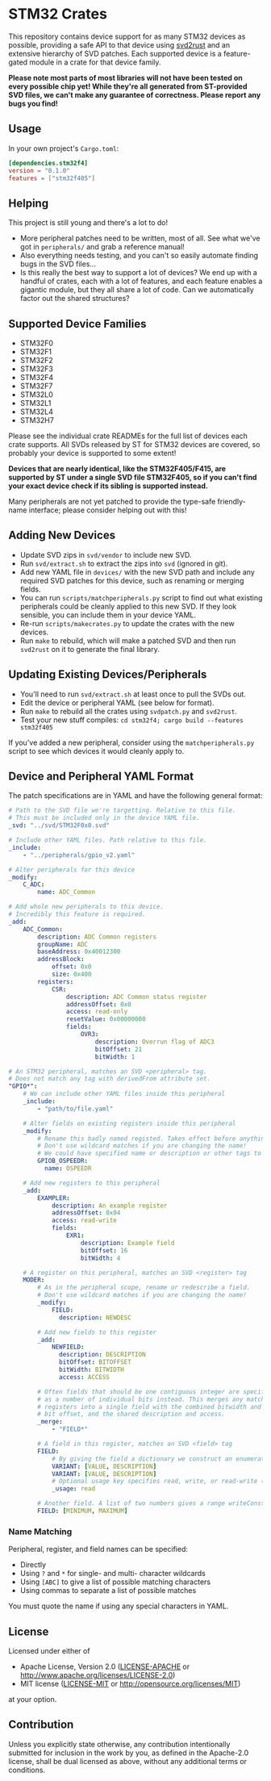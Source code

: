 # STM32 Crates

This repository contains device support for as many STM32 devices as possible,
providing a safe API to that device using [svd2rust] and an extensive hierarchy
of SVD patches. Each supported device is a feature-gated module in a crate for
that device family.

[svd2rust]: https://github.com/japaric/svd2rust

**Please note most parts of most libraries will not have been tested on every
possible chip yet! While they're all generated from ST-provided SVD files,
we can't make any guarantee of correctness. Please report any bugs you find!**

## Usage

In your own project's `Cargo.toml`:
```toml
[dependencies.stm32f4]
version = "0.1.0"
features = ["stm32f405"]
```

## Helping

This project is still young and there's a lot to do!

* More peripheral patches need to be written, most of all. See what we've got
  in `peripherals/` and grab a reference manual!
* Also everything needs testing, and you can't so easily automate finding bugs 
  in the SVD files...
* Is this really the best way to support a lot of devices? We end up with a 
  handful of crates, each with a lot of features, and each feature enables a
  gigantic module, but they all share a lot of code. Can we automatically 
  factor out the shared structures?

## Supported Device Families

* STM32F0
* STM32F1
* STM32F2
* STM32F3
* STM32F4
* STM32F7
* STM32L0
* STM32L1
* STM32L4
* STM32H7

Please see the individual crate READMEs for the full list of devices each crate
supports. All SVDs released by ST for STM32 devices are covered, so probably
your device is supported to some extent!

**Devices that are nearly identical, like the STM32F405/F415, are supported by
ST under a single SVD file STM32F405, so if you can't find your exact device
check if its sibling is supported instead.**

Many peripherals are not yet patched to provide the type-safe friendly-name
interface; please consider helping out with this!

## Adding New Devices

* Update SVD zips in `svd/vendor` to include new SVD.
* Run `svd/extract.sh` to extract the zips into `svd` (ignored in git).
* Add new YAML file in `devices/` with the new SVD path and include any
  required SVD patches for this device, such as renaming or merging fields.
* You can run `scripts/matchperipherals.py` script to find out what existing
  peripherals could be cleanly applied to this new SVD. If they look sensible,
  you can include them in your device YAML.
* Re-run `scripts/makecrates.py` to update the crates with the new devices.
* Run `make` to rebuild, which will make a patched SVD and then run `svd2rust`
  on it to generate the final library.

## Updating Existing Devices/Peripherals

* You'll need to run `svd/extract.sh` at least once to pull the SVDs out.
* Edit the device or peripheral YAML (see below for format).
* Run `make` to rebuild all the crates using `svdpatch.py` and `svd2rust`.
* Test your new stuff compiles: `cd stm32f4; cargo build --features stm32f405`

If you've added a new peripheral, consider using the `matchperipherals.py` 
script to see which devices it would cleanly apply to.

## Device and Peripheral YAML Format

The patch specifications are in YAML and have the following general format:

```yaml
# Path to the SVD file we're targetting. Relative to this file.
# This must be included only in the device YAML file.
_svd: "../svd/STM32F0x0.svd"

# Include other YAML files. Path relative to this file.
_include:
    - "../peripherals/gpio_v2.yaml"

# Alter peripherals for this device
_modify:
    C_ADC:
        name: ADC_Common

# Add whole new peripherals to this device.
# Incredibly this feature is required.
_add:
    ADC_Common:
        description: ADC Common registers
        groupName: ADC
        baseAddress: 0x40012300
        addressBlock:
            offset: 0x0
            size: 0x400
        registers:
            CSR:
                description: ADC Common status register
                addressOffset: 0x0
                access: read-only
                resetValue: 0x00000000
                fields:
                    OVR3:
                        description: Overrun flag of ADC3
                        bitOffset: 21
                        bitWidth: 1

# An STM32 peripheral, matches an SVD <peripheral> tag.
# Does not match any tag with derivedFrom attribute set.
"GPIO*":
    # We can include other YAML files inside this peripheral
    _include:
        - "path/to/file.yaml"

    # Alter fields on existing registers inside this peripheral
    _modify:
        # Rename this badly named registed. Takes effect before anything else.
        # Don't use wildcard matches if you are changing the name!
        # We could have specified name or description or other tags to update.
        GPIOB_OSPEEDR:
          name: OSPEEDR

    # Add new registers to this peripheral
    _add:
        EXAMPLER:
            description: An example register
            addressOffset: 0x04
            access: read-write
            fields:
                EXR1:
                    description: Example field
                    bitOffset: 16
                    bitWidth: 4

    # A register on this peripheral, matches an SVD <register> tag
    MODER:
        # As in the peripheral scope, rename or redescribe a field.
        # Don't use wildcard matches if you are changing the name!
        _modify:
            FIELD:
              description: NEWDESC

        # Add new fields to this register
        _add:
            NEWFIELD:
              description: DESCRIPTION
              bitOffset: BITOFFSET
              bitWidth: BITWIDTH
              access: ACCESS

        # Often fields that should be one contiguous integer are specified
        # as a number of individual bits instead. This merges any matching
        # registers into a single field with the combined bitwidth and lowest
        # bit offset, and the shared description and access.
        _merge:
            - "FIELD*"

        # A field in this register, matches an SVD <field> tag
        FIELD:
            # By giving the field a dictionary we construct an enumerateValues
            VARIANT: [VALUE, DESCRIPTION]
            VARIANT: [VALUE, DESCRIPTION]
            # Optional usage key specifies read, write, or read-write (default)
            _usage: read

        # Another field. A list of two numbers gives a range writeConstraint.
        FIELD: [MINIMUM, MAXIMUM]
```

### Name Matching
Peripheral, register, and field names can be specified:
* Directly
* Using `?` and `*` for single- and multi- character wildcards
* Using `[ABC]` to give a list of possible matching characters
* Using commas to separate a list of possible matches

You must quote the name if using any special characters in YAML.

## License

Licensed under either of

- Apache License, Version 2.0 ([LICENSE-APACHE](LICENSE-APACHE) or http://www.apache.org/licenses/LICENSE-2.0)
- MIT license ([LICENSE-MIT](LICENSE-MIT) or http://opensource.org/licenses/MIT)

at your option.

## Contribution

Unless you explicitly state otherwise, any contribution intentionally submitted
for inclusion in the work by you, as defined in the Apache-2.0 license, shall be
dual licensed as above, without any additional terms or conditions.
